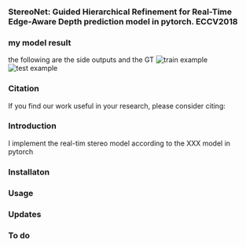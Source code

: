 ### StereoNet: Guided Hierarchical Refinement for Real-Time Edge-Aware Depth prediction model in pytorch. ECCV2018

### my model result
the following are the side outputs and the GT
![train example](https://github.com/meteorshowers/StereoNet/blob/master/doc/iter-21200.jpg)
![test example](https://github.com/meteorshowers/StereoNet/blob/master/doc/iter-70.jpg)

### Citation
If you find our work useful in your research, please consider citing:



### Introduction 
I implement the real-tim stereo model according to the   XXX   model in pytorch




### Installaton


### Usage


### Updates


### To do
